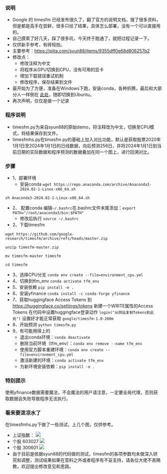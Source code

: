 ### 说明
- Google 的 timesfm 已经发布很久了，翻了官方的说明文档，搜了很多资料，但是都是高手在尝鲜，很多只给了结果，具体怎么部署，没有一个可以直接用的。
- 自己摸索了好几天，踩了很多坑，今天终于跑通了，就把过程记录一下。
- 仅供新手参考，有砖轻拍。
- 主要参考：https://qiita.com/syun88/items/9355dff0e68d806257b2
- 修改点：
	- 修改注释为中文
	- 将程序从GPU切换到CPU，没有可用的显卡
	- 增加下载错误重试机制
	- 修改程序，保存结果到文件
- 最开始为了方便，准备在Windows下跑，安装conda，各种折腾，最后和大部分人一样倒在 [此处](https://github.com/google-research/timesfm/issues/24#issuecomment-2118539951 "此处")，随即切换到Ubuntu。
- 再次声明，仅仅是做一个记录
### 程序说明
- timesfm.py为来自syun88的原始demo，将注释改为中文，切换至CPU模式，将结果保存到文件。
- timesfmhs.py在timesfm.py的基础上加入对比功能，默认是获取股票2020年1月1日至2024年1月1日的日线数据，向后预测256日，并将2024年1月1日到当前日期的实际数据和程序预测的数据叠加在同一个图上，进行回溯对比。
### 步骤
- 1、部署环境
	- 安装conda
`wget https://repo.anaconda.com/archive/Anaconda3-2024.02-1-Linux-x86_64.sh`

`sh Anaconda3-2024.02-1-Linux-x86_64.sh`
- 2、 配置conda
编辑`~/.bashrc`在.bashrc文件末尾添加：`export PATH="/root/anaconda3/bin:$PATH"`
	- 修改后执行
`source ~/.bashrc`
- 2、下载timesfm

`wget https://github.com/google-research/timesfm/archive/refs/heads/master.zip`

`unzip timesfm-master.zip`

`mv timesfm-master timesfm`

`cd timesfm`
- 3、选择CPU分支
`conda env create --file=environment_cpu.yml`
- 4、切换到tfm_env
`conda activate tfm_env`
- 5、安装依赖
`pip install -e .`
- 6、安装yfinance
`conda install -c conda-forge yfinance`
- 7、获取huggingface Access Tokens
到 https://huggingface.co/settings/tokens 新建一个WRITE属性的Access Tokens
在代码中设置huggingface登录动作
`login("从网站复制Tokens到此处")`
设置好才能正常获取 `google/timesfm-1.0-200m`
- 8、开始预测
`python timesfm.py`
- 9、有可能用得上的
	- 退出conda环境：`conda deactivate`
	- 删除当前环境（tfm_env）：`conda env remove --name tfm_env`
	- 使用官方脚本重建环境：`conda env create --file=environment_cpu.yml`
	- 激活新建的环境：`conda activate tfm_env`
	- 为新环境安装依赖：`pip install -e .`
### 特别提示
使用yfinance数据需要魔法，不会魔法的用户请注意，一定要全局代理，否则获取数据会失败导致程序无法执行。

### 看来要泼凉水了
在timesfmhs.py下做了一些测试，上几个图，仅供参考。
- 上证指数：
[![](上证)](https://img2.imgtp.com/2024/05/22/Ax6cCSRe.png)
- 个股 603027
[![](个股1)](https://img2.imgtp.com/2024/05/22/4aypKgOs.png)
- 个股 300601
[![](个股2)](https://img2.imgtp.com/2024/05/22/TP5DHbSr.png)
- 由于目前是依据syun88的代码做的测试，timesfm的各项参数均未做深入研究和调整，测试结果如果在意料之外或者程序有不妥支持，请各位大佬不吝赐教，欢迎提出修改意见和思路。
